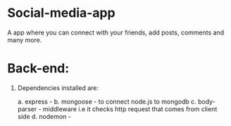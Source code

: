 
# Social-media-app
A app where you can connect with your friends, add posts, comments and many more.


# Back-end:

1. Dependencies installed are:

    a. express - 
    b. mongoose - to connect node.js to mongodb
    c. body-parser - middleware i.e it checks http request that comes from client side
    d. nodemon - 

